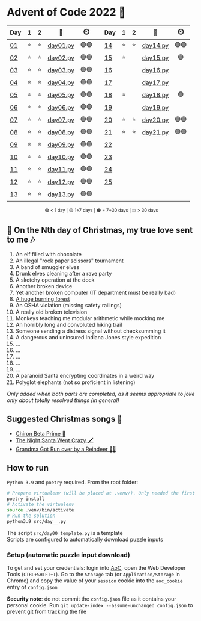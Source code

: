 # Advent of Code 2022 🎄

<div align="center">

| Day                                        | 1   | 2   | 📃                        | ⏲️   | | Day                                        | 1   | 2   | 📃                        | ⏲️   |
| ------------------------------------------ | :-: | :-: | :-----------------------: | :--: |-| -------------------------------------------| :-: | :-: | :-----------------------: | :--: |
| [01](https://adventofcode.com/2022/day/1)  | ⭐  | ⭐  | [day01.py](src/day01.py)  | 🟢🟢 | | [14](https://adventofcode.com/2022/day/14) | ⭐  | ⭐  | [day14.py](src/day14.py)  | 🟢🟢 |
| [02](https://adventofcode.com/2022/day/2)  | ⭐  | ⭐  | [day02.py](src/day02.py)  | 🟢🟢 | | [15](https://adventofcode.com/2022/day/15) | ⭐  |     | [day15.py](src/day15.py)  | 🟢   |
| [03](https://adventofcode.com/2022/day/3)  | ⭐  | ⭐  | [day03.py](src/day03.py)  | 🟢🟢 | | [16](https://adventofcode.com/2022/day/16) |     |     | [day16.py](src/day16.py)  |      |
| [04](https://adventofcode.com/2022/day/4)  | ⭐  | ⭐  | [day04.py](src/day04.py)  | 🟢🟢 | | [17](https://adventofcode.com/2022/day/17) |     |     | [day17.py](src/day17.py)  |      |
| [05](https://adventofcode.com/2022/day/5)  | ⭐  | ⭐  | [day05.py](src/day05.py)  | 🟢🟢 | | [18](https://adventofcode.com/2022/day/18) | ⭐  |     | [day18.py](src/day18.py)  | 🟢   |
| [06](https://adventofcode.com/2022/day/6)  | ⭐  | ⭐  | [day06.py](src/day06.py)  | 🟢🟢 | | [19](https://adventofcode.com/2022/day/19) |     |     | [day19.py](src/day19.py)  |      |
| [07](https://adventofcode.com/2022/day/7)  | ⭐  | ⭐  | [day07.py](src/day07.py)  | 🟢🟢 | | [20](https://adventofcode.com/2022/day/20) | ⭐  | ⭐  | [day20.py](src/day20.py)  | 🟢🟢 |
| [08](https://adventofcode.com/2022/day/8)  | ⭐  | ⭐  | [day08.py](src/day08.py)  | 🟢🟢 | | [21](https://adventofcode.com/2022/day/21) | ⭐  | ⭐  | [day21.py](src/day21.py)  | 🟢🟢 |
| [09](https://adventofcode.com/2022/day/9)  | ⭐  | ⭐  | [day09.py](src/day09.py)  | 🟢🟢 | | [22](https://adventofcode.com/2022/day/22) |     |     |                           |      |
| [10](https://adventofcode.com/2022/day/10) | ⭐  | ⭐  | [day10.py](src/day10.py)  | 🟢🟢 | | [23](https://adventofcode.com/2022/day/23) |     |     |                           |      |
| [11](https://adventofcode.com/2022/day/11) | ⭐  | ⭐  | [day11.py](src/day11.py)  | 🟢🟢 | | [24](https://adventofcode.com/2022/day/24) |     |     |                           |      |
| [12](https://adventofcode.com/2022/day/12) | ⭐  | ⭐  | [day12.py](src/day12.py)  | 🟢🟢 | | [25](https://adventofcode.com/2022/day/25) |     |     |                           |      |
| [13](https://adventofcode.com/2022/day/13) | ⭐  | ⭐  | [day13.py](src/day13.py)  | 🟢🟢 | |                                            |     |     |                           |      |

<sub>🟢 < 1 day | 🟡 1÷7 days | 🟠 = 7÷30 days | 💤 > 30 days</sub>

</div>

## 🎵 On the Nth day of Christmas, my true love sent to me 🎶

1. An elf filled with chocolate
2. An illegal "rock paper scissors" tournament
3. A band of smuggler elves
4. Drunk elves cleaning after a rave party
5. A sketchy operation at the dock
6. Another broken device
7. Yet another broken computer (IT department must be really bad)
8. [A huge burning forest](https://giphy.com/search/elmo-fire/)
9. An OSHA violation (missing safety railings)
10. A really old broken television
11. Monkeys teaching me modular arithmetic while mocking me
12. An horribly long and convoluted hiking trail
13. Someone sending a distress signal without checksumming it
14. A dangerous and uninsured Indiana Jones style expedition
15. ...
16. ...
17. ...
18. ...
19. ...
20. A paranoid Santa encrypting coordinates in a weird way
21. Polyglot elephants (not so proficient in listening) 

*Only added when both parts are completed, as it seems appropriate to joke only about totally resolved things (in general)*

## Suggested Christmas songs 🔔

- [Chiron Beta Prime 🤖](https://www.youtube.com/watch?v=LUoDmRM2aJ0)
- [The Night Santa Went Crazy 🗡️](https://www.youtube.com/watch?v=0FJU4GrXztE)
- [Grandma Got Run over by a Reindeer 👵🦌](https://www.youtube.com/watch?v=MgIwLeASnkw)

## How to run

`Python 3.9` and `poetry` required. From the root folder:

````bash
# Prepare virtualenv (will be placed at .venv/). Only needed the first time
poetry install
# Activate the virtualenv
source .venv/bin/activate
# Run the solution
python3.9 src/day__.py
````

The script `src/day00_template.py` is a template  
Scripts are configured to automatically download puzzle inputs

### Setup (automatic puzzle input download)

To get and set your credentials: login into [AoC](https://adventofcode.com/), open the Web Developer Tools (`CTRL+SHIFT+I`). Go to the `Storage` tab (or `Application/Storage` in Chrome) and copy the value of your `session` cookie into the `aoc_cookie` entry of `config.json`

**Security note**: do not commit the `config.json` file as it contains your personal cookie. Run `git update-index --assume-unchanged config.json` to prevent git from tracking the file
